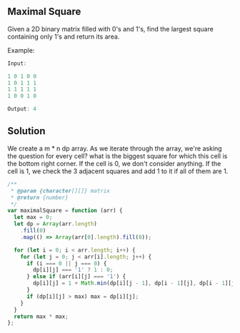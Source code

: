 ## Maximal Square

Given a 2D binary matrix filled with 0's and 1's, find the largest square containing only 1's and return its area.

Example:

```js
Input:

1 0 1 0 0
1 0 1 1 1
1 1 1 1 1
1 0 0 1 0

Output: 4
```

## Solution

We create a m \* n dp array. As we iterate through the array, we're asking the question for every cell? what is the biggest square for which this cell is the bottom right corner. If the cell is 0, we don't consider anything. If the cell is 1, we check the 3 adjacent squares and add 1 to it if all of them are 1.

```js
/**
 * @param {character[][]} matrix
 * @return {number}
 */
var maximalSquare = function (arr) {
  let max = 0;
  let dp = Array(arr.length)
    .fill(0)
    .map(() => Array(arr[0].length).fill(0));

  for (let i = 0; i < arr.length; i++) {
    for (let j = 0; j < arr[i].length; j++) {
      if (i === 0 || j === 0) {
        dp[i][j] === '1' ? 1 : 0;
      } else if (arr[i][j] === '1') {
        dp[i][j] = 1 + Math.min(dp[i][j - 1], dp[i - 1][j], dp[i - 1][j - 1]);
      }
      if (dp[i][j] > max) max = dp[i][j];
    }
  }
  return max * max;
};
```

